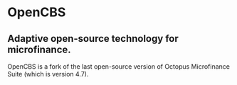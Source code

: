 # OpenCBS
## Adaptive open-source technology for microfinance.

OpenCBS is a fork of the last open-source version of Octopus Microfinance Suite (which is version 4.7).
